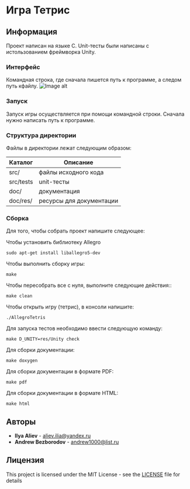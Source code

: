 # Игра Тетрис


## Информация
Проект написан на языке C. Unit-тесты были написаны с истользованием фреймворка Unity.

### Интерфейс
Командная строка, где сначала пишется путь к программе, а следом путь кфайлу.
![Image alt](https://github.com/alievilya/Polytech.cs.2017.SpringProject/blob/master/doc/res/image1.png)

### Запуск
Запуск игры осуществляется при помощи командной строки. Сначала нужно написать путь к программе.

### Структура директории
Файлы в директории лежат следующим образом:

  Каталог    |   Описание
-------------|--------------------------
src/         | файлы исходного кода 
src/tests    | unit-тесты
doc/         | документация
doc/res/     | ресурсы для документации

### Сборка
Для того, чтобы собрать проект напишите следующее:

Чтобы установить библиотеку Allegro

````
sudo apt-get install liballegro5-dev
````

Чтобы выполнить сборку игры:

````
make
````
Чтобы пересобрать все с нуля, выполните следующие действия::
````
make clean
````
Чтобы открыть игру (тетрис), в консоли напишите: 
````
./AllegroTetris
````
Для запуска тестов необходимо ввести следующую команду:
````
make D_UNITY=res/Unity check
````
Для сборки документации:
````
make doxygen
````
Для сборки документации в формате PDF:
````
make pdf
````
Для сборки документации в формате HTML:
````
make html
````

## Авторы
* **Ilya Aliev** - aliev.ilia@yandex.ru
* **Andrew Bezborodov** - andrew1000@list.ru
## Лицензия
This project is licensed under the MIT License - see the [LICENSE](LICENSE) file for details

